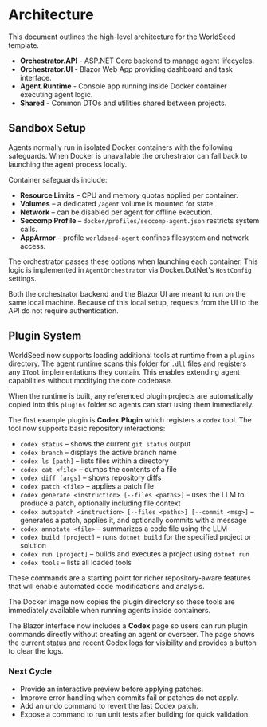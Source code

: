 # Architecture

This document outlines the high-level architecture for the WorldSeed template.

- **Orchestrator.API** - ASP.NET Core backend to manage agent lifecycles.
- **Orchestrator.UI** - Blazor Web App providing dashboard and task interface.
- **Agent.Runtime** - Console app running inside Docker container executing agent logic.
- **Shared** - Common DTOs and utilities shared between projects.

## Sandbox Setup

Agents normally run in isolated Docker containers with the following safeguards.
When Docker is unavailable the orchestrator can fall back to launching the agent
process locally.

Container safeguards include:

- **Resource Limits** – CPU and memory quotas applied per container.
- **Volumes** – a dedicated `/agent` volume is mounted for state.
- **Network** – can be disabled per agent for offline execution.
- **Seccomp Profile** – `docker/profiles/seccomp-agent.json` restricts system calls.
- **AppArmor** – profile `worldseed-agent` confines filesystem and network access.

The orchestrator passes these options when launching each container.
This logic is implemented in `AgentOrchestrator` via Docker.DotNet's `HostConfig` settings.

Both the orchestrator backend and the Blazor UI are meant to run on the same local machine. Because of this local setup, requests from the UI to the API do not require authentication.

## Plugin System

WorldSeed now supports loading additional tools at runtime from a `plugins` directory. The agent runtime scans this folder for `.dll` files and registers any `ITool` implementations they contain. This enables extending agent capabilities without modifying the core codebase.

When the runtime is built, any referenced plugin projects are automatically copied into this `plugins` folder so agents can start using them immediately.

The first example plugin is **Codex.Plugin** which registers a `codex` tool. The tool now supports basic repository interactions:

* `codex status` – shows the current `git status` output
* `codex branch` – displays the active branch name
* `codex ls [path]` – lists files within a directory
* `codex cat <file>` – dumps the contents of a file
* `codex diff [args]` – shows repository diffs
* `codex patch <file>` – applies a patch file
* `codex generate <instruction> [--files <paths>]` – uses the LLM to produce a patch, optionally including file context
* `codex autopatch <instruction> [--files <paths>] [--commit <msg>]` – generates a patch, applies it, and optionally commits with a message
* `codex annotate <file>` – summarizes a code file using the LLM
* `codex build [project]` – runs `dotnet build` for the specified project or solution
* `codex run [project]` – builds and executes a project using `dotnet run`
* `codex tools` – lists all loaded tools

These commands are a starting point for richer repository-aware features that will enable automated code modifications and analysis.

The Docker image now copies the plugin directory so these tools are immediately
available when running agents inside containers.

The Blazor interface now includes a **Codex** page so users can run plugin commands directly without creating an agent or overseer. The page shows the current status and recent Codex logs for visibility and provides a button to clear the logs.

### Next Cycle

* Provide an interactive preview before applying patches.
* Improve error handling when commits fail or patches do not apply.
* Add an undo command to revert the last Codex patch.
* Expose a command to run unit tests after building for quick validation.
